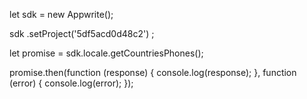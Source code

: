 let sdk = new Appwrite();

sdk
    .setProject('5df5acd0d48c2')
;

let promise = sdk.locale.getCountriesPhones();

promise.then(function (response) {
    console.log(response);
}, function (error) {
    console.log(error);
});